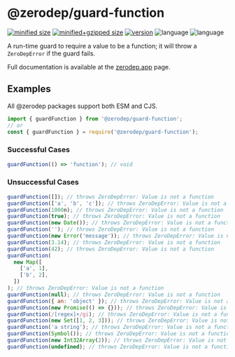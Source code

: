 # @zerodep/guard-function

[![minified size](https://img.shields.io/bundlephobia/min/@zerodep/guard-function?style=flat-square&color=blue)](https://bundlephobia.com/package/@zerodep/guard-function)
[![minified+gzipped size](https://img.shields.io/bundlephobia/minzip/@zerodep/guard-function?style=flat-square&color=blue)](https://bundlephobia.com/package/@zerodep/guard-function)
[![version](https://img.shields.io/npm/v/@zerodep/guard-function?style=flat-square&color=blue)](https://www.npmjs.com/package/@zerodep/guard-function)
![language](https://img.shields.io/github/languages/top/cdepage/zerodep?style=flat-square)
![language](https://img.shields.io/badge/types-included-blue?style=flat-square)

A run-time guard to require a value to be a function; it will throw a `ZeroDepError` if the guard fails.

Full documentation is available at the [zerodep.app](http://zerodep.app/iguard/function) page.

## Examples

All @zerodep packages support both ESM and CJS.

```javascript
import { guardFunction } from '@zerodep/guard-function';
// or
const { guardFunction } = require('@zerodep/guard-function');
```

### Successful Cases

```javascript
guardFunction(() => 'function'); // void
```

### Unsuccessful Cases

```javascript
guardFunction([]); // throws ZeroDepError: Value is not a function
guardFunction(['a', 'b', 'c']); // throws ZeroDepError: Value is not a function
guardFunction(1000n); // throws ZeroDepError: Value is not a function
guardFunction(true); // throws ZeroDepError: Value is not a function
guardFunction(new Date()); // throws ZeroDepError: Value is not a function
guardFunction(''); // throws ZeroDepError: Value is not a function
guardFunction(new Error('message')); // throws ZeroDepError: Value is not a function
guardFunction(3.14); // throws ZeroDepError: Value is not a function
guardFunction(42); // throws ZeroDepError: Value is not a function
guardFunction(
  new Map([
    ['a', 1],
    ['b', 2],
  ])
); // throws ZeroDepError: Value is not a function
guardFunction(null); // throws ZeroDepError: Value is not a function
guardFunction({ an: 'object' }); // throws ZeroDepError: Value is not a function
guardFunction(new Promise(() => {})); // throws ZeroDepError: Value is not a function
guardFunction(/[regex]+/gi); // throws ZeroDepError: Value is not a function
guardFunction(new Set([1, 2, 3])); // throws ZeroDepError: Value is not a function
guardFunction('a string'); // throws ZeroDepError: Value is not a function
guardFunction(Symbol()); // throws ZeroDepError: Value is not a function
guardFunction(new Int32Array(2)); // throws ZeroDepError: Value is not a function
guardFunction(undefined); // throws ZeroDepError: Value is not a function
```
